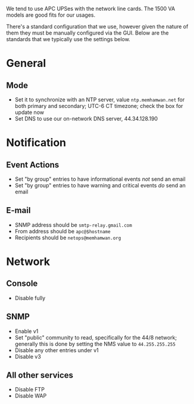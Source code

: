 We tend to use APC UPSes with the network line cards. The 1500 VA models are good fits for our usages.

There's a standard configuration that we use, however given the nature of them they must be manually configured via the GUI. Below are the standards that we typically use the settings below.

# General

## Mode

- Set it to synchronize with an NTP server, value `ntp.memhamwan.net` for both primary and secondary; UTC-6 CT timezone; check the box for update now
- Set DNS to use our on-network DNS server, 44.34.128.190

# Notification

## Event Actions

- Set "by group" entries to have informational events *not* send an email
- Set "by group" entries to have warning and critical events *do* send an email

## E-mail

- SNMP address should be `smtp-relay.gmail.com`
- From address should be `apc@$hostname`
- Recipients should be `netops@memhamwan.org`

# Network

## Console

- Disable fully

## SNMP

- Enable v1
- Set "public" community to read, specifically for the 44/8 network; generally this is done by setting the NMS value to `44.255.255.255`
- Disable any other entries under v1
- Disable v3

## All other services

- Disable FTP
- Disable WAP